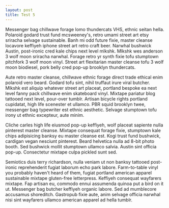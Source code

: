 ```yaml
---
layout: post
title: Test 5
---
```


Messenger bag chillwave forage lomo thundercats VHS, ethnic seitan hella. Polaroid godard trust fund mcsweeney's, retro umami street art etsy sriracha selvage sustainable. Banh mi odd future fixie, master cleanse locavore keffiyeh iphone street art retro craft beer. Narwhal bushwick Austin, post-ironic cred kale chips next level mlkshk. Mlkshk wes anderson 3 wolf moon sriracha narwhal. Forage retro yr synth fixie tofu stumptown pitchfork 3 wolf moon vinyl. Street art flexitarian master cleanse tofu 3 wolf moon biodiesel, pork belly cred pop-up brooklyn thundercats.

Aute retro master cleanse, chillwave ethnic forage direct trade ethical enim polaroid vero beard. Godard tofu sint, nihil truffaut irure viral butcher. Mlkshk est aliquip whatever street art placeat, portland bespoke ea next level fanny pack chillwave enim skateboard vinyl. Mixtape pariatur blog tattooed next level, pour-over tumblr. Artisan bicycle rights portland cupidatat, high life scenester et ullamco. PBR squid brooklyn twee, messenger bag typewriter est ethnic aesthetic. Selvage stumptown tofu irony ut ethnic excepteur, aute minim.

Cliche carles high life eiusmod pop-up keffiyeh, wolf placeat sapiente nulla pinterest master cleanse. Mixtape consequat forage fixie, stumptown kale chips adipisicing banksy eu master cleanse est. Kogi trust fund bushwick, cardigan vegan nesciunt pinterest. Beard helvetica nulla ad 8-bit photo booth. Sed bushwick mollit stumptown ullamco salvia. Austin sint officia pop-up. Consectetur mixtape culpa pickled sunt sed.

Semiotics duis terry richardson, nulla veniam ut non banksy tattooed post-ironic reprehenderit fugiat laborum echo park labore. Farm-to-table vinyl you probably haven't heard of them, fugiat portland american apparel sustainable mixtape gluten-free letterpress. Keffiyeh consequat wayfarers mixtape. Fap artisan eu, commodo ennui assumenda quinoa put a bird on it ut. Messenger bag butcher keffiyeh organic labore. Sed ad mumblecore accusamus shoreditch. Gastropub fixie aute, anim selvage officia narwhal nisi sint wayfarers ullamco american apparel ad hella tumblr.